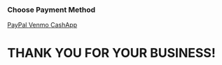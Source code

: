 <html lang="en">
<head>
<body>
    <h3>Choose Payment Method</h3>
    <a href="https://www.paypal.com/donate/?hosted_button_id=DHSDVLLG6S9Y4" target="_blank">  PayPal  </a>
    <a href="https://account.venmo.com/u/WaterDrive24" target="_blank">  Venmo  </a>
    <a href="https://cash.app/$WaterDrive24" target="_blank">  CashApp  </a>
</body>
    <h1></h1>
    <h1>THANK YOU FOR YOUR BUSINESS!</h1>
    <h1></h1>
